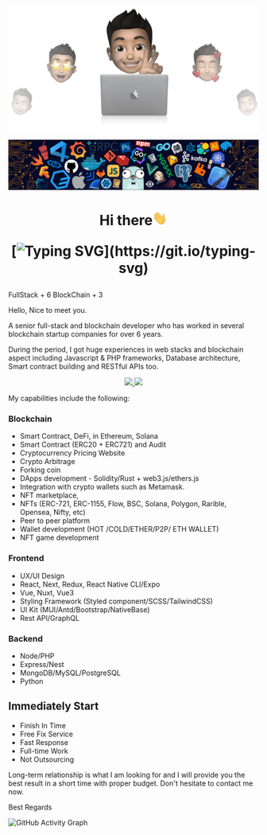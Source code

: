 <p align="center"><img src="https://raw.githubusercontent.com/KevinPatel04/KevinPatel04/master/cover-thompson.png"></p>
<p align="center"><img src="https://raw.githubusercontent.com/KevinPatel04/KevinPatel04/master/header.png"></p>

<h1 align="center">Hi there<img src="https://raw.githubusercontent.com/KevinPatel04/KevinPatel04/master/Hi.gif" width="30px">

[![Typing SVG](https://readme-typing-svg.herokuapp.com?font=Architects+Daughter&color=7AF79A&size=30&lines=Hey!+I+am+professional+web+developer;I+am+SoftWare+Engineer...;)](https://git.io/typing-svg)
  

</h1>

FullStack + 6
BlockChain + 3

Hello, Nice to meet you.

A senior full-stack and blockchain developer who has worked in several blockchain startup companies for over 6 years.

During the period, I got huge experiences in web stacks and blockchain aspect including Javascript & PHP frameworks, Database architecture, Smart contract building and RESTful APIs too.

<p align="center">
<a href="https://github.com/RedBlood639">
  <img height="180em" src="https://github-readme-stats-eight-theta.vercel.app/api?username=RedBlood639&show_icons=true&theme=algolia&include_all_commits=true&count_private=true"/>
  <img height="180em" src="https://github-readme-stats-eight-theta.vercel.app/api/top-langs/?username=RedBlood639&layout=compact&langs_count=8&theme=algolia"/>
</a>
</p>
<p align="centre">

My capabilities include the following:

### Blockchain
* Smart Contract, DeFi, in Ethereum, Solana
* Smart Contract (ERC20 + ERC721) and Audit
* Cryptocurrency Pricing Website
* Crypto Arbitrage
* Forking coin
* DApps development - Solidity/Rust + web3.js/ethers.js
* Integration with crypto wallets such as Metamask.
* NFT marketplace,
* NFTs (ERC-721, ERC-1155, Flow, BSC, Solana, Polygon, Rarible, Opensea, Nifty, etc)
* Peer to peer platform
* Wallet development (HOT /COLD/ETHER/P2P/ ETH WALLET)
* NFT game development

### Frontend
* UX/UI Design
* React, Next, Redux, React Native CLI/Expo
* Vue, Nuxt, Vue3
* Styling Framework (Styled component/SCSS/TailwindCSS)
* UI Kit (MUI/Antd/Bootstrap/NativeBase)
* Rest API/GraphQL

### Backend
* Node/PHP
* Express/Nest
* MongoDB/MySQL/PostgreSQL
* Python

## Immediately Start 
- Finish In Time  
- Free Fix Service 
- Fast Response  
- Full-time Work  
- Not Outsourcing 

Long-term relationship is what I am looking for and I will provide you the best result in a short time with proper budget.
Don't hesitate to contact me now.

Best Regards

 
![GitHub Activity Graph](https://activity-graph.herokuapp.com/graph?username=RedBlood639&bg_color=000000&color=4fff67&line=4fff67&point=ffffff&area=true&hide_border=true)  </p>

